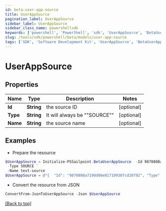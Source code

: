 ```yaml
---
id: beta-user-app-source
title: UserAppSource
pagination_label: UserAppSource
sidebar_label: UserAppSource
sidebar_class_name: powershellsdk
keywords: ['powershell', 'PowerShell', 'sdk', 'UserAppSource', 'BetaUserAppSource'] 
slug: /tools/sdk/powershell/beta/models/user-app-source
tags: ['SDK', 'Software Development Kit', 'UserAppSource', 'BetaUserAppSource']
---
```



# UserAppSource

## Properties

Name | Type | Description | Notes
------------ | ------------- | ------------- | -------------
**Id** | **String** | the source ID | [optional] 
**Type** | **String** | It will always be ""SOURCE"" | [optional] 
**Name** | **String** | the source name | [optional] 

## Examples

- Prepare the resource
```powershell
$UserAppSource = Initialize-PSSailpoint.BetaUserAppSource  -Id 9870808a7190d06e01719938fcd20792 `
 -Type SOURCE `
 -Name test-source
$UserAppSource = @"{  "Id": "9870808a7190d06e01719938fcd20792", "Type": "SOURCE", "Name": "test-source" }"@
```

- Convert the resource from JSON
```powershell
ConvertFrom-JsonToUserAppSource -Json $UserAppSource
```


[[Back to top]](#) 

